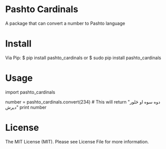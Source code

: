 Pashto Cardinals
=================
A package that can convert a number to Pashto language


Install
=========
Via Pip:
$ pip install pashto_cardinals
or
$ sudo pip install pashto_cardinals


Usage
======
import pashto_cardinals

number = pashto_cardinals.convert(234) # This will return "دوه سوه او څلور دیرش"
print number


License
=======
The MIT License (MIT). Please see License File for more information.
